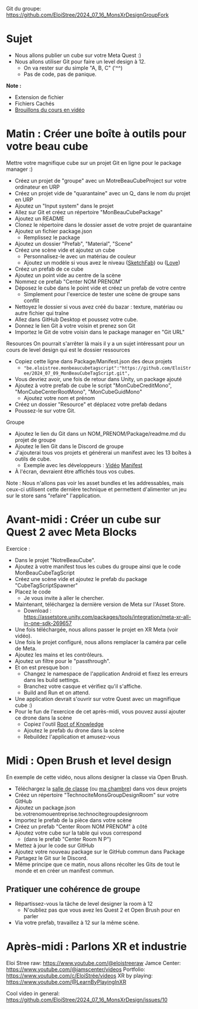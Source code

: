 

Git du groupe: https://github.com/EloiStree/2024_07_16_MonsXrDesignGroupFork

# Sujet 

- Nous allons publier un cube sur votre Meta Quest :)
- Nous allons utiliser Git pour faire un level design à 12.
  - On va rester sur du simple "A, B, C" ('^^)
  - Pas de code, pas de panique.

**Note :**
- Extension de fichier
- Fichiers Cachés
- [Brouillons du cours en vidéo](https://youtu.be/GMLUycNsHY4)

# Matin : Créer une boîte à outils pour votre beau cube

Mettre votre magnifique cube sur un projet Git en ligne pour le package manager :)

- Créez un projet de "groupe" avec un MotreBeauCubeProject sur votre ordinateur en URP
- Créez un projet vide de "quarantaine" avec un Q_ dans le nom du projet en URP
- Ajoutez un "Input system" dans le projet
- Allez sur Git et créez un répertoire "MonBeauCubePackage"
- Ajoutez un README
- Clonez le répertoire dans le dossier asset de votre projet de quarantaine
- Ajoutez un fichier package.json
  - Remplissez le package
- Ajoutez un dossier "Prefab", "Material", "Scene"
- Créez une scène vide et ajoutez un cube
  - Personnalisez-le avec un matériau de couleur
  - Ajoutez un modèle si vous avez le niveau ([SketchFab](https://sketchfab.com/search?features=downloadable&q=cube&type=models)) ou ([Love](https://sketchfab.com/search?features=downloadable&q=companion+cube&type=models))
- Créez un prefab de ce cube
- Ajoutez un point vide au centre de la scène
- Nommez ce prefab "Center NOM PRENOM"
- Déposez le cube dans le point vide et créez un prefab de votre centre
  - Simplement pour l'exercice de tester une scène de groupe sans conflit
- Nettoyez le dossier si vous avez créé du bazar : texture, matériau ou autre fichier qui traîne
- Allez dans GitHub Desktop et poussez votre cube.
- Donnez le lien Git à votre voisin et prenez son Git
- Importez le Git de votre voisin dans le package manager en "Git URL"

Resources
On pourrait s'arrêter là mais il y a un sujet intéressant pour un cours de level design qui est le dossier ressources
- Copiez cette ligne dans Package/Manifest.json des deux projets
  - `"be.eloistree.monbeaucubetagscript":"https://github.com/EloiStree/2024_07_09_MonBeauCubeTagScript.git",`
- Vous devriez avoir, une fois de retour dans Unity, un package ajouté
- Ajoutez à votre prefab de cube le script "MonCubeCreditMono", "MonCubeCenterRootMono", "MonCubeGuidMono"
  - Ajoutez votre nom et prénom
- Créez un dossier "Resource" et déplacez votre prefab dedans
- Poussez-le sur votre Git.

Groupe
- Ajoutez le lien du Git dans un NOM_PRENOM/Package/readme.md du projet de groupe
- Ajoutez le lien Git dans le Discord de groupe
- J'ajouterai tous vos projets et générerai un manifest avec les 13 boîtes à outils de cube.
  - Exemple avec les développeurs : [Vidéo](https://www.youtube.com/watch?v=fn43x_gIuLM) [Manifest](https://github.com/EloiStree/2024_07_01_HelloUnityDroneSoccerMonsManifest/blob/main/To%20Copy%20In%20manifest.md)
- À l'écran, devraient être affichés tous vos cubes.

Note : Nous n'allons pas voir les asset bundles et les addressables, mais ceux-ci utilisent cette dernière technique et permettent d'alimenter un jeu sur le store sans "refaire" l'application.

# Avant-midi : Créer un cube sur Quest 2 avec Meta Blocks

Exercice : 
- Dans le projet "NotreBeauCube".
- Ajoutez à votre manifest tous les cubes du groupe ainsi que le code MonBeauCubeTagScript
- Créez une scène vide et ajoutez le prefab du package "CubeTagScriptSpawner"
- Placez le code 
  - Je vous invite à aller le chercher.
- Maintenant, téléchargez la dernière version de Meta sur l'Asset Store.
  - Download : https://assetstore.unity.com/packages/tools/integration/meta-xr-all-in-one-sdk-269657
- Une fois téléchargée, nous allons passer le projet en XR Meta (voir vidéo).
- Une fois le projet configuré, nous allons remplacer la caméra par celle de Meta.
- Ajoutez les mains et les contrôleurs.
- Ajoutez un filtre pour le "passthrough".
- Et on est presque bon :
  - Changez le namespace de l'application Android et fixez les erreurs dans les build settings.
  - Branchez votre casque et vérifiez qu'il s'affiche.
  - Build and Run et on attend.
- Une application devrait s'ouvrir sur votre Quest avec un magnifique cube :)
- Pour le fun de l'exercice de cet après-midi, vous pouvez aussi ajouter ce drone dans la scène
  - Copiez l'outil [Root of Knowledge](https://github.com/EloiStree/2023_02_19_RootsOfKnowledgeDrone)
  - Ajoutez le prefab du drone dans la scène
  - Rebuildez l'application et amusez-vous

# Midi : Open Brush et level design

En exemple de cette vidéo, nous allons designer la classe via Open Brush.
- Téléchargez la [salle de classe](#) (ou [ma chambre](https://github.com/EloiStree/2024_07_09_RoomScanWithOpenBrush)) dans vos deux projets
- Créez un répertoire "TechnociteMonsGroupDesignRoom" sur votre GitHub
- Ajoutez un package.json be.votrenomouentreprise.technocitegroupdesignroom
- Importez le prefab de la pièce dans votre scène
- Créez un prefab "Center Room NOM PRENOM" à côté
- Ajoutez votre cube sur la table qui vous correspond
  - (dans le prefab "Center Room N P")
- Mettez à jour le code sur GitHub
- Ajoutez votre nouveau package sur le GitHub commun dans Package
- Partagez le Git sur le Discord.
- Même principe que ce matin, nous allons récolter les Gits de tout le monde et en créer un manifest commun.

## Pratiquer une cohérence de groupe

- Répartissez-vous la tâche de level designer la room à 12
  - N'oubliez pas que vous avez les Quest 2 et Open Brush pour en parler
- Via votre prefab, travaillez à 12 sur la même scène.

# Après-midi : Parlons XR et industrie

Eloi Stree raw: https://www.youtube.com/@eloistreeraw
Jamce Center: https://www.youtube.com/@jamscenter/videos
Portfolio: https://www.youtube.com/c/EloiStrée/videos
XR by playing: https://www.youtube.com/@LearnByPlayingInXR

Cool video in general: https://github.com/EloiStree/2024_07_16_MonsXrDesign/issues/10
